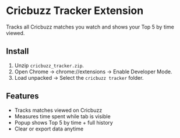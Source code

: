 # Cricbuzz Tracker Extension

Tracks all Cricbuzz matches you watch and shows your Top 5 by time viewed.

## Install
1. Unzip `cricbuzz_tracker.zip`.
2. Open Chrome → chrome://extensions → Enable Developer Mode.
3. Load unpacked → Select the `cricbuzz tracker` folder.

## Features
- Tracks matches viewed on Cricbuzz
- Measures time spent while tab is visible
- Popup shows Top 5 by time + full history
- Clear or export data anytime
